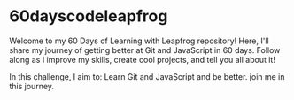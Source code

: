 # 60dayscodeleapfrog
Welcome to my 60 Days of Learning with Leapfrog repository! Here, I'll share my journey of getting better at Git and JavaScript in 60 days. Follow along as I improve my skills, create cool projects, and tell you all about it!

In this challenge, I aim to:
Learn Git and JavaScript and be better.
join me in this journey.
